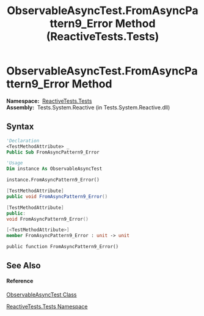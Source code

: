 ﻿---
title: ObservableAsyncTest.FromAsyncPattern9_Error Method  (ReactiveTests.Tests)
TOCTitle: FromAsyncPattern9_Error Method
ms:assetid: M:ReactiveTests.Tests.ObservableAsyncTest.FromAsyncPattern9_Error
ms:mtpsurl: https://msdn.microsoft.com/en-us/library/reactivetests.tests.observableasynctest.fromasyncpattern9_error(v=VS.103)
ms:contentKeyID: 36618868
ms.date: 06/28/2011
mtps_version: v=VS.103
f1_keywords:
- ReactiveTests.Tests.ObservableAsyncTest.FromAsyncPattern9_Error
dev_langs:
- CSharp
- JScript
- VB
- FSharp
- c++
---

# ObservableAsyncTest.FromAsyncPattern9\_Error Method

**Namespace:**  [ReactiveTests.Tests](hh289046\(v=vs.103\).md)  
**Assembly:**  Tests.System.Reactive (in Tests.System.Reactive.dll)

## Syntax

``` vb
'Declaration
<TestMethodAttribute> _
Public Sub FromAsyncPattern9_Error
```

``` vb
'Usage
Dim instance As ObservableAsyncTest

instance.FromAsyncPattern9_Error()
```

``` csharp
[TestMethodAttribute]
public void FromAsyncPattern9_Error()
```

``` c++
[TestMethodAttribute]
public:
void FromAsyncPattern9_Error()
```

``` fsharp
[<TestMethodAttribute>]
member FromAsyncPattern9_Error : unit -> unit 
```

``` jscript
public function FromAsyncPattern9_Error()
```

## See Also

#### Reference

[ObservableAsyncTest Class](hh314747\(v=vs.103\).md)

[ReactiveTests.Tests Namespace](hh289046\(v=vs.103\).md)

